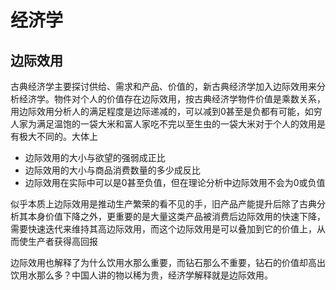 
# 经济学

## 边际效用
古典经济学主要探讨供给、需求和产品、价值的，新古典经济学加入边际效用来分析经济学。物件对个人的价值存在边际效用，按古典经济学物件价值是乘数关系，用边际效用分析人的满足程度是边际递减的，可以减到0甚至是负都有可能，如穷人家为满足温饱的一袋大米和富人家吃不完以至生虫的一袋大米对于个人的效用是有极大不同的。大体上
- 边际效用的大小与欲望的强弱成正比
- 边际效用的大小与商品消费数量的多少成反比
- 边际效用在实际中可以是0甚至负值，但在理论分析中边际效用不会为0或负值

似乎本质上边际效用是推动生产繁荣的看不见的手，旧产品产能提升后除了古典分析其本身价值下降之外，更重要的是大量这类产品被消费后边际效用的快速下降，需要快速迭代来维持其高边际效用，而这个边际效用是可以叠加到它的价值上，从而使生产者获得高回报

边际效用也解释了为什么饮用水那么重要，而钻石那么不重要，钻石的价值却高出饮用水那么多？中国人讲的物以稀为贵，经济学解释就是边际效用。

